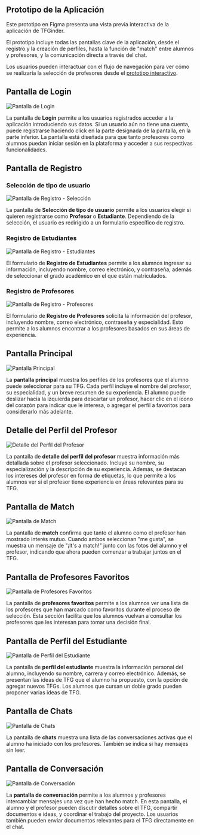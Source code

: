 ## Prototipo de la Aplicación

Este prototipo en Figma presenta una vista previa interactiva de la aplicación de TFGinder.

El prototipo incluye todas las pantallas clave de la aplicación, desde el registro y la creación de perfiles, hasta la función de "match" entre alumnos y profesores, y la comunicación directa a través del chat. 

Los usuarios pueden interactuar con el flujo de navegación para ver cómo se realizaría la selección de profesores desde el [prototipo interactivo](https://www.figma.com/proto/mD6poSQISxMKhh0NFjWK5a/AppDesign?node-id=1-33&node-type=canvas&t=fCv52QfU8z2E5Cl1-1&scaling=scale-down&content-scaling=fixed&page-id=0%3A1&starting-point-node-id=1%3A33).


## Pantalla de Login

![Pantalla de Login](figma_prototype_images/Login_Page.jpg)

La pantalla de **Login** permite a los usuarios registrados acceder a la aplicación introduciendo sus datos. Si un usuario aún no tiene una cuenta, puede registrarse haciendo click en la parte designada de la pantalla, en la parte inferior. La pantalla está diseñada para que tanto profesores como alumnos puedan iniciar sesión en la plataforma y acceder a sus respectivas funcionalidades.

## Pantalla de Registro

### Selección de tipo de usuario

![Pantalla de Registro - Selección](figma_prototype_images/RegisterAs_Page.jpg)

La pantalla de **Selección de tipo de usuario** permite a los usuarios elegir si quieren registrarse como **Profesor** o **Estudiante**. Dependiendo de la selección, el usuario es redirigido a un formulario específico de registro.

### Registro de Estudiantes

![Pantalla de Registro - Estudiantes](figma_prototype_images/RegisterStudent_Page.jpg)

El formulario de **Registro de Estudiantes** permite a los alumnos ingresar su información, incluyendo nombre, correo electrónico, y contraseña, además de seleccionar el grado académico en el que están matriculados.

### Registro de Profesores

![Pantalla de Registro - Profesores](figma_prototype_images/RegisterTeacher_Page.jpg)

El formulario de **Registro de Profesores** solicita la información del profesor, incluyendo nombre, correo electrónico, contraseña y especialidad. Esto permite a los alumnos encontrar a los profesores basados en sus áreas de experiencia.

## Pantalla Principal

![Pantalla Principal](figma_prototype_images/Main_Page.jpg)

La **pantalla principal** muestra los perfiles de los profesores que el alumno puede seleccionar para su TFG. Cada perfil incluye el nombre del profesor, su especialidad, y un breve resumen de su experiencia. El alumno puede deslizar hacia la izquierda para descartar un profesor, hacer clic en el ícono del corazón para indicar que le interesa, o agregar el perfil a favoritos para considerarlo más adelante.

## Detalle del Perfil del Profesor

![Detalle del Perfil del Profesor](figma_prototype_images/TeacherInfo_Page.jpg)

La pantalla de **detalle del perfil del profesor** muestra información más detallada sobre el profesor seleccionado. Incluye su nombre, su especialización y la descripción de su experiencia. Además, se destacan los intereses del profesor en forma de etiquetas, lo que permite a los alumnos ver si el profesor tiene experiencia en áreas relevantes para su TFG.

## Pantalla de Match

![Pantalla de Match](figma_prototype_images/Match_Page.jpg)

La pantalla de **match** confirma que tanto el alumno como el profesor han mostrado interés mutuo. Cuando ambos seleccionan "me gusta", se muestra un mensaje de "¡It's a match!" junto con las fotos del alumno y el profesor, indicando que ahora pueden comenzar a trabajar juntos en el TFG.

## Pantalla de Profesores Favoritos

![Pantalla de Profesores Favoritos](figma_prototype_images/Top_Page.jpg)

La pantalla de **profesores favoritos** permite a los alumnos ver una lista de los profesores que han marcado como favoritos durante el proceso de selección. Esta sección facilita que los alumnos vuelvan a consultar los profesores que les interesan para tomar una decisión final.

## Pantalla de Perfil del Estudiante

![Pantalla de Perfil del Estudiante](figma_prototype_images/Profile_Page.jpg)

La pantalla de **perfil del estudiante** muestra la información personal del alumno, incluyendo su nombre, carrera y correo electrónico. Además, se presentan las ideas de TFG que el alumno ha propuesto, con la opción de agregar nuevos TFGs. Los alumnos que cursan un doble grado pueden proponer varias ideas de TFG.

## Pantalla de Chats

![Pantalla de Chats](figma_prototype_images/Messages_Page.jpg)

La pantalla de **chats** muestra una lista de las conversaciones activas que el alumno ha iniciado con los profesores. También se indica si hay mensajes sin leer.

## Pantalla de Conversación

![Pantalla de Conversación](figma_prototype_images/Conversation1_Page.jpg)

La **pantalla de conversación** permite a los alumnos y profesores intercambiar mensajes una vez que han hecho match. En esta pantalla, el alumno y el profesor pueden discutir detalles sobre el TFG, compartir documentos e ideas, y coordinar el trabajo del proyecto. Los usuarios también pueden enviar documentos relevantes para el TFG directamente en el chat.

